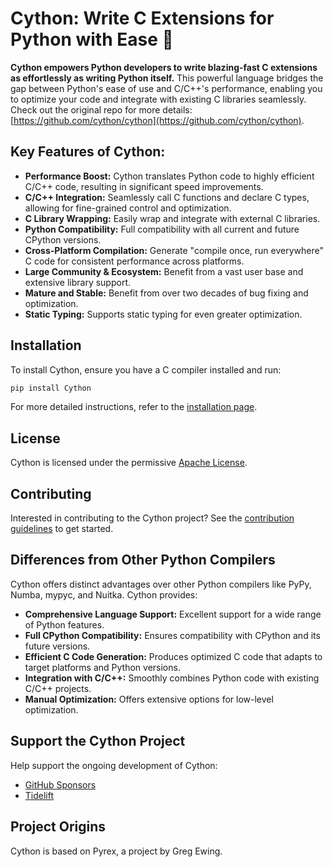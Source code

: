 # Cython: Write C Extensions for Python with Ease 🚀

**Cython empowers Python developers to write blazing-fast C extensions as effortlessly as writing Python itself.**  This powerful language bridges the gap between Python's ease of use and C/C++'s performance, enabling you to optimize your code and integrate with existing C libraries seamlessly.  Check out the original repo for more details: [https://github.com/cython/cython](https://github.com/cython/cython).

## Key Features of Cython:

*   **Performance Boost:** Cython translates Python code to highly efficient C/C++ code, resulting in significant speed improvements.
*   **C/C++ Integration:** Seamlessly call C functions and declare C types, allowing for fine-grained control and optimization.
*   **C Library Wrapping:** Easily wrap and integrate with external C libraries.
*   **Python Compatibility:** Full compatibility with all current and future CPython versions.
*   **Cross-Platform Compilation:**  Generate "compile once, run everywhere" C code for consistent performance across platforms.
*   **Large Community & Ecosystem:** Benefit from a vast user base and extensive library support.
*   **Mature and Stable:**  Benefit from over two decades of bug fixing and optimization.
*   **Static Typing:**  Supports static typing for even greater optimization.

## Installation

To install Cython, ensure you have a C compiler installed and run:

```bash
pip install Cython
```

For more detailed instructions, refer to the [installation page](https://docs.cython.org/en/latest/src/quickstart/install.html).

## License

Cython is licensed under the permissive [Apache License](https://github.com/cython/cython/blob/master/LICENSE.txt).

## Contributing

Interested in contributing to the Cython project?  See the [contribution guidelines](https://github.com/cython/cython/blob/master/docs/CONTRIBUTING.rst) to get started.

## Differences from Other Python Compilers

Cython offers distinct advantages over other Python compilers like PyPy, Numba, mypyc, and Nuitka.  Cython provides:

*   **Comprehensive Language Support:**  Excellent support for a wide range of Python features.
*   **Full CPython Compatibility:**  Ensures compatibility with CPython and its future versions.
*   **Efficient C Code Generation:**  Produces optimized C code that adapts to target platforms and Python versions.
*   **Integration with C/C++:** Smoothly combines Python code with existing C/C++ projects.
*   **Manual Optimization:** Offers extensive options for low-level optimization.

## Support the Cython Project

Help support the ongoing development of Cython:

*   [GitHub Sponsors](https://github.com/users/scoder/sponsorship)
*   [Tidelift](https://tidelift.com/subscription/pkg/pypi-cython)

## Project Origins

Cython is based on Pyrex, a project by Greg Ewing.